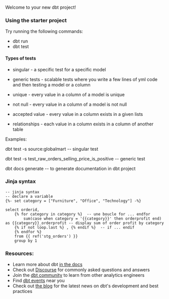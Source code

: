 Welcome to your new dbt project!

### Using the starter project

Try running the following commands:
- dbt run
- dbt test

#### Types of tests
- singular - a specific test for a specific model
- generic tests - scalable tests where you write a few lines of yml code and then testing a model or a column

- unique - every value in a column of a model is unique
- not null - every value in a column of a model is not null
- accepted value - every value in a column exists in a given lists
- relationships - each value in a column exists in a column of another table

Examples: 

dbt test -s source:globalmart  -- singular test

dbt test -s test_raw_orders_selling_price_is_positive  -- generic test

dbt docs generate -- to generate documentation in dbt project

### Jinja syntax

```
-- jinja syntax
-- declare a variable
{%- set category = ["Furniture", "Office", "Technology"] -%}

select orderid,
    {% for category in category %}  -- une boucle for ... endfor
        sum(case when category = '{{category}}' then orderprofit end) as {{category}}_orderprofit -- display sum of order profit by category
    {% if not loop.last %} , {% endif %}  -- if ... endif
    {% endfor %}
    from {{ ref('stg_orders') }}
    group by 1
```

### Resources:
- Learn more about dbt [in the docs](https://docs.getdbt.com/docs/introduction)
- Check out [Discourse](https://discourse.getdbt.com/) for commonly asked questions and answers
- Join the [dbt community](https://getdbt.com/community) to learn from other analytics engineers
- Find [dbt events](https://events.getdbt.com) near you
- Check out [the blog](https://blog.getdbt.com/) for the latest news on dbt's development and best practices

